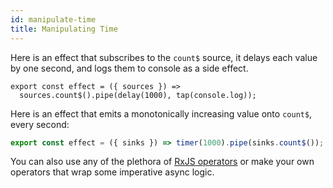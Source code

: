 ```yaml
---
id: manipulate-time
title: Manipulating Time
---
```


Here is an effect that subscribes to the `count$` source, it delays each value by one second, and logs them to console as a side effect.

```tsx
export const effect = ({ sources }) =>
  sources.count$().pipe(delay(1000), tap(console.log));
```

Here is an effect that emits a monotonically increasing value onto `count$`, every second:

```ts
export const effect = ({ sinks }) => timer(1000).pipe(sinks.count$());
```

You can also use any of the plethora of [RxJS operators](https://rxjs.dev/guide/operators) or make your own operators that wrap some imperative async logic.
